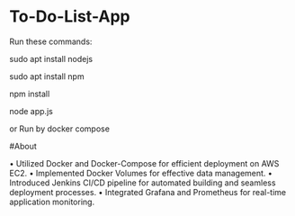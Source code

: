 # To-Do-List-App

Run these commands:

sudo apt install nodejs

sudo apt install npm

npm install

node app.js

or Run by docker compose

#About

  • Utilized Docker and Docker-Compose for efficient deployment on AWS EC2.
  • Implemented Docker Volumes for effective data management.
  • Introduced Jenkins CI/CD pipeline for automated building and seamless deployment processes.
  • Integrated Grafana and Prometheus for real-time application monitoring.
